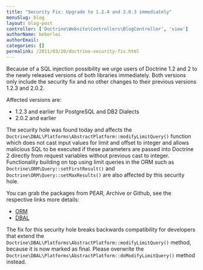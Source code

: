 ```yaml
---
title: "Security Fix: Upgrade to 1.2.4 and 2.0.3 immediately"
menuSlug: blog
layout: blog-post
controller: ['Doctrine\Website\Controllers\BlogController', 'view']
authorName: beberlei
authorEmail:
categories: []
permalink: /2011/03/20/doctrine-security-fix.html
---
```

Because of a SQL injection possibility we urge users of Doctrine 1.2 and
2 to the newly released versions of both libraries immediately. Both
versions only include the security fix and no other changes to their
previous versions 1.2.3 and 2.0.2.

Affected versions are:

-   1.2.3 and earlier for PostgreSQL and DB2 Dialects
-   2.0.2 and earlier

The security hole was found today and affects the
`Doctrine\DBAL\Platforms\AbstractPlatform::modifyLimitQuery()` function
which does not cast input values for limit and offset to integer and
allows malicious SQL to be executed if these parameters are passed into
Doctrine 2 directly from request variables without previous cast to
integer. Functionality building on top using limit queries in the ORM
such as `Doctrine\ORM\Query::setFirstResult()` and
`Doctrine\ORM\Query::setMaxResults()` are also affected by this security
hole.

You can grab the packages from PEAR, Archive or Github, see the
respective links more details:

-   [ORM](http://www.doctrine-project.org/projects/orm/download)
-   [DBAL](http://www.doctrine-project.org/projects/dbal/download)

The fix for this security hole breaks backwards compatibility for
developers that extend the
`Doctrine\DBAL\Platforms\AbstractPlatform::modifyLimitQuery()` method,
because it is now marked as final. Please overwrite the
`Doctrine\DBAL\Platforms\AbstractPlatform::doModifyLimitQuery()` method
instead.
